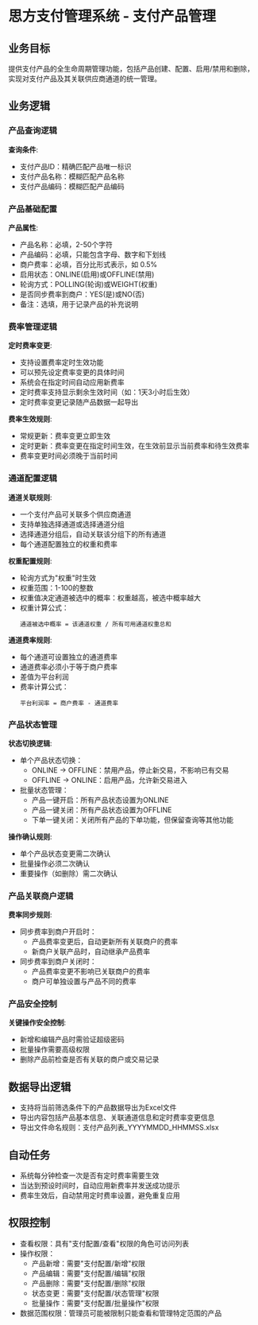 # 思方支付管理系统 - 支付产品管理

## 业务目标

提供支付产品的全生命周期管理功能，包括产品创建、配置、启用/禁用和删除，实现对支付产品及其关联供应商通道的统一管理。

## 业务逻辑

### 产品查询逻辑

**查询条件**:
- 支付产品ID：精确匹配产品唯一标识
- 支付产品名称：模糊匹配产品名称
- 支付产品编码：模糊匹配产品编码

### 产品基础配置

**产品属性**:
- 产品名称：必填，2-50个字符
- 产品编码：必填，只能包含字母、数字和下划线
- 商户费率：必填，百分比形式表示，如 0.5%
- 启用状态：ONLINE(启用)或OFFLINE(禁用)
- 轮询方式：POLLING(轮询)或WEIGHT(权重)
- 是否同步费率到商户：YES(是)或NO(否)
- 备注：选填，用于记录产品的补充说明

### 费率管理逻辑

**定时费率变更**:
- 支持设置费率定时生效功能
- 可以预先设定费率变更的具体时间
- 系统会在指定时间自动应用新费率
- 定时费率支持显示剩余生效时间（如：1天3小时后生效）
- 定时费率变更记录随产品数据一起导出

**费率生效规则**:
- 常规更新：费率变更立即生效
- 定时更新：费率变更在指定时间生效，在生效前显示当前费率和待生效费率
- 费率变更时间必须晚于当前时间

### 通道配置逻辑

**通道关联规则**:
- 一个支付产品可关联多个供应商通道
- 支持单独选择通道或选择通道分组
- 选择通道分组后，自动关联该分组下的所有通道
- 每个通道配置独立的权重和费率

**权重配置规则**:
- 轮询方式为"权重"时生效
- 权重范围：1-100的整数
- 权重值决定通道被选中的概率：权重越高，被选中概率越大
- 权重计算公式：
  ```
  通道被选中概率 = 该通道权重 / 所有可用通道权重总和
  ```

**通道费率规则**:
- 每个通道可设置独立的通道费率
- 通道费率必须小于等于商户费率
- 差值为平台利润
- 费率计算公式：
  ```
  平台利润率 = 商户费率 - 通道费率
  ```

### 产品状态管理

**状态切换逻辑**:
- 单个产品状态切换：
  - ONLINE → OFFLINE：禁用产品，停止新交易，不影响已有交易
  - OFFLINE → ONLINE：启用产品，允许新交易进入
- 批量状态管理：
  - 产品一键开启：所有产品状态设置为ONLINE
  - 产品一键关闭：所有产品状态设置为OFFLINE
  - 下单一键关闭：关闭所有产品的下单功能，但保留查询等其他功能

**操作确认规则**:
- 单个产品状态变更需二次确认
- 批量操作必须二次确认
- 重要操作（如删除）需二次确认

### 产品关联商户逻辑

**费率同步规则**:
- 同步费率到商户开启时：
  - 产品费率变更后，自动更新所有关联商户的费率
  - 新商户关联产品时，自动继承产品费率
- 同步费率到商户关闭时：
  - 产品费率变更不影响已关联商户的费率
  - 商户可单独设置与产品不同的费率

### 产品安全控制

**关键操作安全控制**:
- 新增和编辑产品时需验证超级密码
- 批量操作需要高级权限
- 删除产品前检查是否有关联的商户或交易记录

## 数据导出逻辑

- 支持将当前筛选条件下的产品数据导出为Excel文件
- 导出内容包括产品基本信息、关联通道信息和定时费率变更信息
- 导出文件命名规则：支付产品列表_YYYYMMDD_HHMMSS.xlsx

## 自动任务

- 系统每分钟检查一次是否有定时费率需要生效
- 当达到预设时间时，自动应用新费率并发送成功提示
- 费率生效后，自动禁用定时费率设置，避免重复应用

## 权限控制

- 查看权限：具有"支付配置/查看"权限的角色可访问列表
- 操作权限：
  - 产品新增：需要"支付配置/新增"权限
  - 产品编辑：需要"支付配置/编辑"权限
  - 产品删除：需要"支付配置/删除"权限
  - 状态变更：需要"支付配置/状态管理"权限
  - 批量操作：需要"支付配置/批量操作"权限
- 数据范围权限：管理员可能被限制只能查看和管理特定范围的产品 
